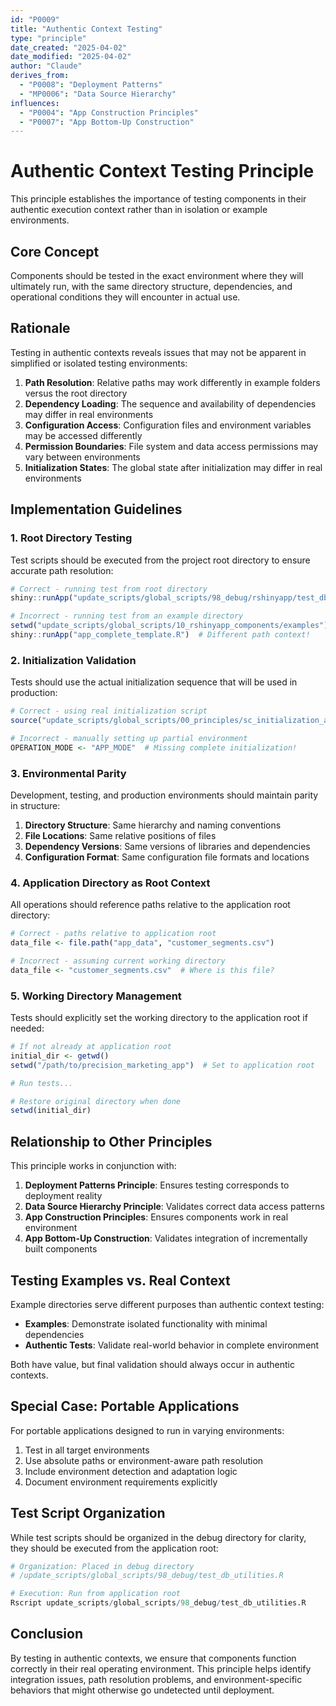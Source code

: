```yaml
---
id: "P0009"
title: "Authentic Context Testing"
type: "principle"
date_created: "2025-04-02"
date_modified: "2025-04-02"
author: "Claude"
derives_from:
  - "P0008": "Deployment Patterns"
  - "MP0006": "Data Source Hierarchy"
influences:
  - "P0004": "App Construction Principles"
  - "P0007": "App Bottom-Up Construction"
---
```


# Authentic Context Testing Principle

This principle establishes the importance of testing components in their authentic execution context rather than in isolation or example environments.

## Core Concept

Components should be tested in the exact environment where they will ultimately run, with the same directory structure, dependencies, and operational conditions they will encounter in actual use.

## Rationale

Testing in authentic contexts reveals issues that may not be apparent in simplified or isolated testing environments:

1. **Path Resolution**: Relative paths may work differently in example folders versus the root directory
2. **Dependency Loading**: The sequence and availability of dependencies may differ in real environments
3. **Configuration Access**: Configuration files and environment variables may be accessed differently
4. **Permission Boundaries**: File system and data access permissions may vary between environments
5. **Initialization States**: The global state after initialization may differ in real environments

## Implementation Guidelines

### 1. Root Directory Testing

Test scripts should be executed from the project root directory to ensure accurate path resolution:

```r
# Correct - running test from root directory
shiny::runApp("update_scripts/global_scripts/98_debug/rshinyapp/test_db_permission_app.R")

# Incorrect - running test from an example directory
setwd("update_scripts/global_scripts/10_rshinyapp_components/examples")
shiny::runApp("app_complete_template.R")  # Different path context!
```

### 2. Initialization Validation

Tests should use the actual initialization sequence that will be used in production:

```r
# Correct - using real initialization script
source("update_scripts/global_scripts/00_principles/sc_initialization_app_mode.R")

# Incorrect - manually setting up partial environment
OPERATION_MODE <- "APP_MODE"  # Missing complete initialization!
```

### 3. Environmental Parity

Development, testing, and production environments should maintain parity in structure:

1. **Directory Structure**: Same hierarchy and naming conventions
2. **File Locations**: Same relative positions of files
3. **Dependency Versions**: Same versions of libraries and dependencies
4. **Configuration Format**: Same configuration file formats and locations

### 4. Application Directory as Root Context

All operations should reference paths relative to the application root directory:

```r
# Correct - paths relative to application root
data_file <- file.path("app_data", "customer_segments.csv")

# Incorrect - assuming current working directory
data_file <- "customer_segments.csv"  # Where is this file?
```

### 5. Working Directory Management

Tests should explicitly set the working directory to the application root if needed:

```r
# If not already at application root
initial_dir <- getwd()
setwd("/path/to/precision_marketing_app")  # Set to application root

# Run tests...

# Restore original directory when done
setwd(initial_dir)
```

## Relationship to Other Principles

This principle works in conjunction with:

1. **Deployment Patterns Principle**: Ensures testing corresponds to deployment reality
2. **Data Source Hierarchy Principle**: Validates correct data access patterns
3. **App Construction Principles**: Ensures components work in real environment
4. **App Bottom-Up Construction**: Validates integration of incrementally built components

## Testing Examples vs. Real Context

Example directories serve different purposes than authentic context testing:

- **Examples**: Demonstrate isolated functionality with minimal dependencies
- **Authentic Tests**: Validate real-world behavior in complete environment

Both have value, but final validation should always occur in authentic contexts.

## Special Case: Portable Applications

For portable applications designed to run in varying environments:

1. Test in all target environments
2. Use absolute paths or environment-aware path resolution
3. Include environment detection and adaptation logic
4. Document environment requirements explicitly

## Test Script Organization

While test scripts should be organized in the debug directory for clarity, they should be executed from the application root:

```r
# Organization: Placed in debug directory
# /update_scripts/global_scripts/98_debug/test_db_utilities.R

# Execution: Run from application root
Rscript update_scripts/global_scripts/98_debug/test_db_utilities.R
```

## Conclusion

By testing in authentic contexts, we ensure that components function correctly in their real operating environment. This principle helps identify integration issues, path resolution problems, and environment-specific behaviors that might otherwise go undetected until deployment.
